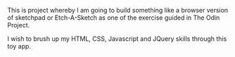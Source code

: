 This is project whereby I am going to 
build something like a browser 
version of sketchpad or Etch-A-Sketch
as one of the exercise guided in 
The Odin Project.

I wish to brush up my HTML, CSS, 
Javascript and JQuery skills through
this toy app.